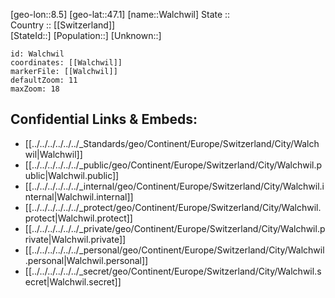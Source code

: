 ﻿---
location: [47.1,8.5] 
mapzoom: [7,12] 
mapmarker: city 
type: City
tags:
- geo/City


SpocWebEntityId: 35397
isDeleted: false
confidential: public

---
[geo-lon::8.5] 
[geo-lat::47.1] 
[name::Walchwil] 
State ::  
Country :: [[Switzerland]]  
[StateId::] 
[Population::] 
[Unknown::] 


```leaflet
id: Walchwil
coordinates: [[Walchwil]] 
markerFile: [[Walchwil]] 
defaultZoom: 11 
maxZoom: 18
```


## Confidential Links & Embeds: 
- [[../../../../../../_Standards/geo/Continent/Europe/Switzerland/City/Walchwil|Walchwil]] 
- [[../../../../../../_public/geo/Continent/Europe/Switzerland/City/Walchwil.public|Walchwil.public]] 
- [[../../../../../../_internal/geo/Continent/Europe/Switzerland/City/Walchwil.internal|Walchwil.internal]] 
- [[../../../../../../_protect/geo/Continent/Europe/Switzerland/City/Walchwil.protect|Walchwil.protect]] 
- [[../../../../../../_private/geo/Continent/Europe/Switzerland/City/Walchwil.private|Walchwil.private]] 
- [[../../../../../../_personal/geo/Continent/Europe/Switzerland/City/Walchwil.personal|Walchwil.personal]] 
- [[../../../../../../_secret/geo/Continent/Europe/Switzerland/City/Walchwil.secret|Walchwil.secret]] 
